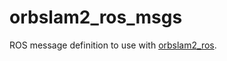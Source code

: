 orbslam2_ros_msgs
====

ROS message definition to use with [orbslam2_ros](https://github.com/Shuhei-YOSHIDA/orbslam2_ros).

